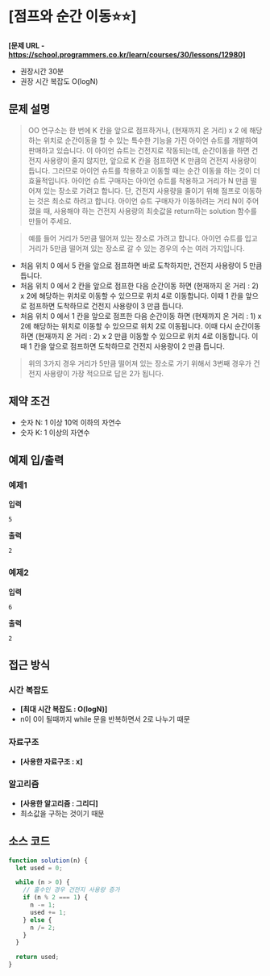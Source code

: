 # [점프와 순간 이동⭐⭐]

**[문제 URL - https://school.programmers.co.kr/learn/courses/30/lessons/12980]**

- 권장시간 30분
- 권장 시간 복잡도 O(logN)

## 문제 설명

> OO 연구소는 한 번에 K 칸을 앞으로 점프하거나, (현재까지 온 거리) x 2 에 해당하는 위치로 순간이동을 할 수 있는 특수한 기능을 가진 아이언 슈트를 개발하여 판매하고 있습니다. 이 아이언 슈트는 건전지로 작동되는데, 순간이동을 하면 건전지 사용량이 줄지 않지만, 앞으로 K 칸을 점프하면 K 만큼의 건전지 사용량이 듭니다. 그러므로 아이언 슈트를 착용하고 이동할 때는 순간 이동을 하는 것이 더 효율적입니다. 아이언 슈트 구매자는 아이언 슈트를 착용하고 거리가 N 만큼 떨어져 있는 장소로 가려고 합니다. 단, 건전지 사용량을 줄이기 위해 점프로 이동하는 것은 최소로 하려고 합니다. 아이언 슈트 구매자가 이동하려는 거리 N이 주어졌을 때, 사용해야 하는 건전지 사용량의 최솟값을 return하는 solution 함수를 만들어 주세요.

> 예를 들어 거리가 5만큼 떨어져 있는 장소로 가려고 합니다.
> 아이언 슈트를 입고 거리가 5만큼 떨어져 있는 장소로 갈 수 있는 경우의 수는 여러 가지입니다.

- 처음 위치 0 에서 5 칸을 앞으로 점프하면 바로 도착하지만, 건전지 사용량이 5 만큼 듭니다.
- 처음 위치 0 에서 2 칸을 앞으로 점프한 다음 순간이동 하면 (현재까지 온 거리 : 2) x 2에 해당하는 위치로 이동할 수 있으므로 위치 4로 이동합니다. 이때 1 칸을 앞으로 점프하면 도착하므로 건전지 사용량이 3 만큼 듭니다.
- 처음 위치 0 에서 1 칸을 앞으로 점프한 다음 순간이동 하면 (현재까지 온 거리 : 1) x 2에 해당하는 위치로 이동할 수 있으므로 위치 2로 이동됩니다. 이때 다시 순간이동 하면 (현재까지 온 거리 : 2) x 2 만큼 이동할 수 있으므로 위치 4로 이동합니다. 이때 1 칸을 앞으로 점프하면 도착하므로 건전지 사용량이 2 만큼 듭니다.

> 위의 3가지 경우 거리가 5만큼 떨어져 있는 장소로 가기 위해서 3번째 경우가 건전지 사용량이 가장 적으므로 답은 2가 됩니다.

## 제약 조건

- 숫자 N: 1 이상 10억 이하의 자연수
- 숫자 K: 1 이상의 자연수

## 예제 입/출력

### 예제1

**입력**

`5`

**출력**

`2`

### 예제2

**입력**

`6`

**출력**

`2`

## 접근 방식

### 시간 복잡도

- **[최대 시간 복잡도 : O(logN)]**
- n이 0이 될때까지 while 문을 반복하면서 2로 나누기 때문

### 자료구조

- **[사용한 자료구조 : x]**

### 알고리즘

- **[사용한 알고리즘 : 그리디]**
- 최소값을 구하는 것이기 때문

## 소스 코드

```javascript
function solution(n) {
  let used = 0;

  while (n > 0) {
    // 홀수인 경우 건전지 사용량 증가
    if (n % 2 === 1) {
      n -= 1;
      used += 1;
    } else {
      n /= 2;
    }
  }

  return used;
}
```
